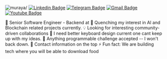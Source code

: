 <img src="https://komarev.com/ghpvc/?username=muraya" style="margin-right: 5px;" alt=muraya/>[![Linkedin Badge](https://img.shields.io/badge/-Muturi%20Muraya-0072b1?style=flat&logo=Linkedin&logoColor=white&link=https://www.linkedin.com/in/muraya-duncan/)](https://www.linkedin.com/in/muraya-duncan/)
[![Telegram Badge](https://img.shields.io/badge/-Telegram-blue?style=flat&logo=telegram&logoColor=white&link=https://t.me/danmuraya/)](https://t.me/danmuraya/)
[![Gmail Badge](https://img.shields.io/badge/-muturi.muraya@gmail.com-c14438?style=flat&logo=Gmail&logoColor=white&link=mailto:muturi.muraya@gmail.com)](mailto:muturi.muraya@gmail.com)
[![Youtube Badge](https://img.shields.io/badge/-Youtube-red?style=flat&logo=youtube&logoColor=white&link=https://www.youtube.com/@milwad)]([https://t.me/danmuraya/](https://www.youtube.com/@milwad))

🌟 Senior Software Engineer  - Backend at 
🌱  Quenching my interest in AI and Blockchain related projects currently.
💡  Looking for interesting community-driven collaborations
🤔  I need better keyboard design current one cant keep up with my ideas.
💬  Anything programmable challenge accepted -- I won't back down.
📩  Contact information on the top
⚡  Fun fact: We are building tech where you will be able to download food
